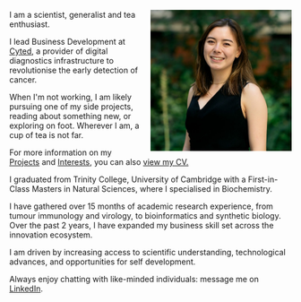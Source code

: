 <img src="Charlene_Tang_crop.jpg"
     alt="Profile photo"
     style="float: right; width: 50%; margin-left: 20px; margin-bottom: 10px;" />
   
I am a scientist, generalist and tea enthusiast. 

I lead Business Development at [Cyted](https://cyted.ai), a provider of digital diagnostics infrastructure to revolutionise the early detection of cancer.

When I'm not working, I am likely pursuing one of my side projects, reading about something new, or exploring on foot. Wherever I am, a cup of tea is not far.

For more information on my [Projects](projects.md) and [Interests](interests.md), you can also [view my CV.](CV_Charlene_Tang_2021-01.pdf)

I graduated from Trinity College, University of Cambridge with a First-in-Class Masters in Natural Sciences, where I specialised in Biochemistry. 

I have gathered over 15 months of academic research experience, from tumour immunology and virology, to bioinformatics and synthetic biology. Over the past 2 years, I have expanded my business skill set across the innovation ecosystem. 

I am driven by increasing access to scientific understanding, technological advances, and opportunities for self development.

Always enjoy chatting with like-minded individuals: message me on [LinkedIn](http://linkedin.com/in/charleneostang).

<!--- Drop me an [email](emailto:charleneostang@yahoo.com) or message me on [LinkedIn](http://linkedin.com/in/charleneostang). --->
